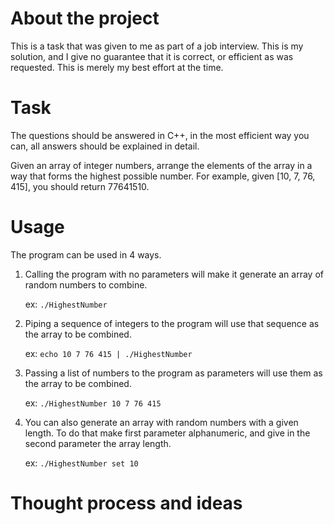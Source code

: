 # About the project
This is a task that was given to me as part of a job interview. This is my solution, and I give no guarantee that it is correct, or efficient as was requested. This is merely my best effort at the time.

# Task
The questions should be answered in C++, in the most efficient way you can, all answers should be explained in detail.

Given an array of integer numbers, arrange the elements of the array in a way that forms the highest possible number. For example, given [10, 7, 76, 415], you should return 77641510.

# Usage
The program can be used in 4 ways.

1. Calling the program with no parameters will make it generate an array of random numbers to combine.

   ex: `./HighestNumber`

2. Piping a sequence of integers to the program will use that sequence as the array to be combined.

   ex: `echo 10 7 76 415 | ./HighestNumber`

3. Passing a list of numbers to the program as parameters will use them as the array to be combined.

   ex: `./HighestNumber 10 7 76 415`

4. You can also generate an array with random numbers with a given length. To do that make first parameter alphanumeric, and give in the second parameter the array length.

   ex: `./HighestNumber set 10`

# Thought process and ideas

